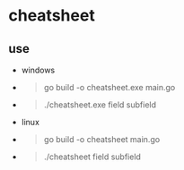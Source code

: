 # cheatsheet

## use

- windows

- > go build -o cheatsheet.exe main.go 
- > ./cheatsheet.exe field subfield

- linux

- > go build  -o cheatsheet main.go
- > ./cheatsheet field subfield
